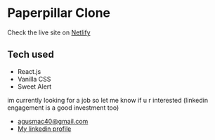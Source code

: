 # Paperpillar Clone

Check the live site on [Netlify](https://comforting-mooncake-3bf5ed.netlify.app/)

## Tech used

* React.js
* Vanilla CSS
* Sweet Alert

im currently looking for a job so let me know if u r interested (linkedin engagement is a good investment too)

* agusmac40@gmail.com
* [My linkedin profile](https://www.linkedin.com/in/agustin-mac-rae-3348ab216/)


